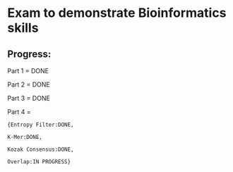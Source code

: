 # Exam to demonstrate Bioinformatics skills

## Progress:

Part 1 = DONE

Part 2 = DONE

Part 3 = DONE

Part 4 = 

    {Entropy Filter:DONE,
  
    K-Mer:DONE,
  
    Kozak Consensus:DONE,
  
    Overlap:IN PROGRESS}
